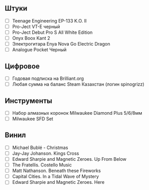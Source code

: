 

## Штуки

- [ ] Teenage Engineering EP-133 K.O. II
- [ ] Pro-Ject VT-E черный
- [ ] Pro-Ject Debut Pro S All White Edition
- [ ] Onyx Boox Kant 2
- [ ] Электрогитара Enya Nova Go Electric Dragon
- [ ] Analogue Pocket Черный

## Цифровое

- [ ] Годовая подписка на Brilliant.org
- [ ] Любая сумма на баланс Steam Казахстан (логин spinogrizz)

## Инструменты

- [ ] Набор алмазных коронок Milwaukee Diamond Plus 5/6/8мм
- [ ] Milwaukee SFD Set

## Винил

- [ ] Michael Bublé - Christmas
- [ ] Jay-Jay Johanson. Kings Cross
- [ ] Edward Sharpie and Magnetic Zeroes. Up From Below
- [ ] The Fratellis. Costello Music
- [ ] Matt Nathanson. Beneath these Fireworks
- [ ] Capital Cities. In a Tidal Wave of Mystery 
- [ ] Edward Sharpie and Magnetic Zeroes. Here
